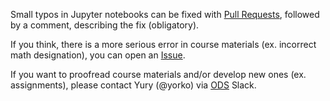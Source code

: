 Small typos in Jupyter notebooks can be fixed with [Pull Requests](https://github.com/Yorko/mlcourse.ai/pulls), followed by a comment, describing the fix (obligatory).

If you think, there is a more serious error in course materials (ex. incorrect math designation), you can open an [Issue](https://github.com/Yorko/mlcourse.ai/issues). 

If you want to proofread course materials and/or develop new ones (ex. assignments), please contact Yury (@yorko) via [ODS](https://ods.ai) Slack.  
